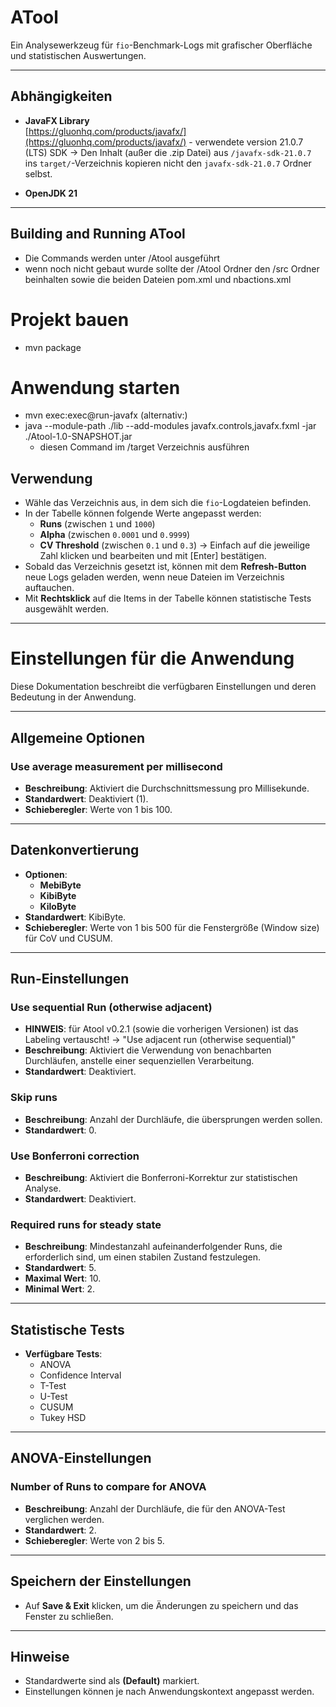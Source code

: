 # ATool

Ein Analysewerkzeug für `fio`-Benchmark-Logs mit grafischer Oberfläche und statistischen Auswertungen.

---

## Abhängigkeiten

- **JavaFX Library**  
  [https://gluonhq.com/products/javafx/](https://gluonhq.com/products/javafx/)  - verwendete version 21.0.7 (LTS) SDK
  → Den Inhalt (außer die .zip Datei) aus `/javafx-sdk-21.0.7` ins `target/`-Verzeichnis kopieren nicht den `javafx-sdk-21.0.7` Ordner selbst.

- **OpenJDK 21**

---

## Building and Running ATool
- Die Commands  werden unter /Atool ausgeführt
- wenn noch nicht gebaut wurde sollte der /Atool Ordner den /src Ordner beinhalten sowie die beiden Dateien pom.xml und nbactions.xml

# Projekt bauen
- mvn package

# Anwendung starten
- mvn exec:exec@run-javafx (alternativ:)
- java --module-path ./lib --add-modules javafx.controls,javafx.fxml -jar ./Atool-1.0-SNAPSHOT.jar
    - diesen Command im /target Verzeichnis ausführen

## Verwendung

- Wähle das Verzeichnis aus, in dem sich die `fio`-Logdateien befinden.
- In der Tabelle können folgende Werte angepasst werden:
  - **Runs** (zwischen `1` und `1000`)
  - **Alpha** (zwischen `0.0001` und `0.9999`)
  - **CV Threshold** (zwischen `0.1` und `0.3`)
    → Einfach auf die jeweilige Zahl klicken und bearbeiten und mit [Enter] bestätigen.
- Sobald das Verzeichnis gesetzt ist, können mit dem **Refresh-Button** neue Logs geladen werden, wenn neue Dateien im Verzeichnis auftauchen.
- Mit **Rechtsklick** auf die Items in der Tabelle können statistische Tests ausgewählt werden.

---

# Einstellungen für die Anwendung

Diese Dokumentation beschreibt die verfügbaren Einstellungen und deren Bedeutung in der Anwendung.

---

## Allgemeine Optionen

### Use average measurement per millisecond
- **Beschreibung**: Aktiviert die Durchschnittsmessung pro Millisekunde.
- **Standardwert**: Deaktiviert (1).
- **Schieberegler**: Werte von 1 bis 100.

---

## Datenkonvertierung
- **Optionen**:
  - **MebiByte**
  - **KibiByte**
  - **KiloByte**
- **Standardwert**: KibiByte.
- **Schieberegler**: Werte von 1 bis 500 für die Fenstergröße (Window size) für CoV und CUSUM.

---

## Run-Einstellungen

### Use sequential Run (otherwise adjacent)
- **HINWEIS**: für Atool v0.2.1 (sowie die vorherigen Versionen) ist das Labeling vertauscht! ->  "Use adjacent run (otherwise sequential)"
- **Beschreibung**: Aktiviert die Verwendung von benachbarten Durchläufen, anstelle einer sequenziellen Verarbeitung.
- **Standardwert**: Deaktiviert.

### Skip runs
- **Beschreibung**: Anzahl der Durchläufe, die übersprungen werden sollen.
- **Standardwert**: 0.

### Use Bonferroni correction
- **Beschreibung**: Aktiviert die Bonferroni-Korrektur zur statistischen Analyse.
- **Standardwert**: Deaktiviert.

### Required runs for steady state
- **Beschreibung**: Mindestanzahl aufeinanderfolgender Runs, die erforderlich sind, um einen stabilen Zustand festzulegen.
- **Standardwert**: 5.
- **Maximal Wert**: 10.
- **Minimal Wert**: 2.

---

## Statistische Tests

- **Verfügbare Tests**:
  - ANOVA
  - Confidence Interval
  - T-Test
  - U-Test
  - CUSUM
  - Tukey HSD

---

## ANOVA-Einstellungen

### Number of Runs to compare for ANOVA
- **Beschreibung**: Anzahl der Durchläufe, die für den ANOVA-Test verglichen werden.
- **Standardwert**: 2.
- **Schieberegler**: Werte von 2 bis 5.

---

## Speichern der Einstellungen

- Auf **Save & Exit** klicken, um die Änderungen zu speichern und das Fenster zu schließen.

---

## Hinweise
- Standardwerte sind als **(Default)** markiert.
- Einstellungen können je nach Anwendungskontext angepasst werden.
